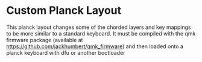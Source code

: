 # Custom Planck Layout
This planck layout changes some of the chorded layers and key mappings to be more similar to a standard keyboard. It must be compiled with the qmk firmware package (available at https://github.com/jackhumbert/qmk_firmware) and then loaded onto a planck keyboard with dfu or another bootloader
